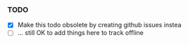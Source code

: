 ### TODO
- [x] Make this todo obsolete by creating github issues instea
- [ ] ... still OK to add things here to track offline
